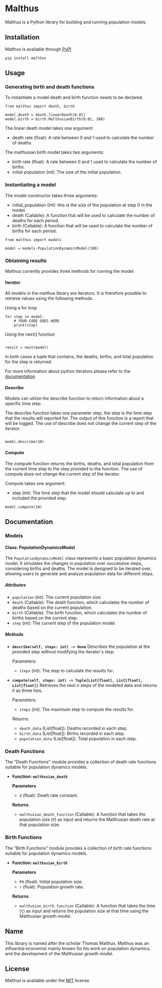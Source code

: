 # Malthus

Malthus is a Python library for building and running population models. 

## Installation

Malthus is available through [PyPI](https://pypi.org/project/malthus/)

```
pip install malthus
```

## Usage

### Generating birth and death functions

To instantiate a model death and birth function needs to be declared. 

```
from malthus import death, birth

model.death = death.linearDeath(0.01)
model.birth = birth.MalthusianBirth(0.01, 100)

```

The linear death model takes one argument:
- death rate (float): A rate between 0 and 1 used to calculate the number of deaths

The malthusian birth model takes two arguments:
- birth rate (float): A rate between 0 and 1 used to calculate the number of births.
- initial population (int): The size of the initial population. 

### Instantiating a model

The model constructor takes three arguments: 
- initial_population (Int): this is the size of the population at step 0 in the model. 
- death (Callable): A function that will be used to calculate the number of deaths for each period.
- birth (Callable): A function that will be used to calculate the number of births for each period.

```
from malthus import models

model = models.PopulationDynamicsModel(100)
```

### Obtaining results

Malthus currently provides three methods for running the model.

#### Iterator

All models in the malthus library are iterators. It is therefore possible to retrieve values using the following methods.

Using a for loop
```
for step in model:
    # YOUR CODE GOES HERE
    print(step)
```

Using the next() function

```

result = next(model) 

```

In both cases a tuple that contains, the deaths, births, and total population for the step is returned. 

For more information about python iterators please refer to the [documentation](https://wiki.python.org/moin/Iterator)

#### Describe

Models can utilize the describe function to return information about a specific time step. 

The describe function takes one parameter step, the step is the time step that the results will reported for. The output of this function is a report that will be logged. The use of describe does not change the current step of the iterator. 

```

model.describe(10)

```


#### Compute

The compute function returns the births, deaths, and total population from the current time step to the step provided to the function. The use of compute does not change the current step of the iterator.

Compute takes one argument:

- step (int): The time step that the model should calculate up to and included the provided step. 

```
model.compute(10)
```

## Documentation

### Models

#### Class: PopulationDynamicsModel

The `PopulationDynamicsModel` class represents a basic population dynamics model. It simulates the changes in population over successive steps, considering births and deaths. The model is designed to be iterated over, allowing users to generate and analyze population data for different steps.

##### Attributes
- `population` (int): The current population size.
- `death` (Callable): The death function, which calculates the number of deaths based on the current population.
- `birth` (Callable): The birth function, which calculates the number of births based on the current step.
- `step` (int): The current step of the population model.

##### Methods

- **`describe(self, steps: int) -> None`**
  Describes the population at the provided step without modifying the iterator's step.

  Parameters:
  - `steps` (int): The step to calculate the results for.

- **`compute(self, steps: int) -> Tuple[List[float], List[float], List[float]]`**
  Retrieves the next n steps of the modeled data and returns it as three lists.

  Parameters:
  - `steps` (int): The maximum step to compute the results for.
  
  Returns:
  - `death_data` (List[float]): Deaths recorded in each step.
  - `birth_data` (List[float]): Births recorded in each step.
  - `population_data` (List[float]): Total population in each step.

### Death Functions

The "Death Functions" module provides a collection of death rate functions suitable for population dynamics models.

- **Function: `malthusian_death`**
  
  **Parameters**
  - `d` (float): Death rate constant.

  **Returns**
  - `malthusian_death_function` (Callable): A function that takes the population size (`P`) as input and returns the Malthusian death rate at that population size.

### Birth Functions

The "Birth Functions" module provides a collection of birth rate functions suitable for population dynamics models.

- **Function: `malthusian_birth`**
  
  **Parameters**
  - `P0` (float): Initial population size.
  - `r` (float): Population growth rate.

  **Returns**
  - `malthusian_birth_function` (Callable): A function that takes the time (`t`) as input and returns the population size at that time using the Malthusian growth model.
  
## Name

This library is named after the scholar Thomas Malthus. Malthus was an influential economist mainly known for his work on population dynamics, and the development of the Malthusian growth model. 

## License

Malthus is available under the [MIT](https://opensource.org/license/mit/) license.

